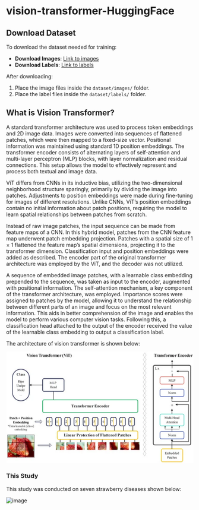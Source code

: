 # vision-transformer-HuggingFace

## Download Dataset

To download the dataset needed for training:

- **Download Images**: [Link to images](https://osf.io/mtwfe)
- **Download Labels**: [Link to labels](https://osf.io/mtwfe)

After downloading:

1. Place the image files inside the `dataset/images/` folder.
2. Place the label files inside the `dataset/labels/` folder.


## What is Vision Transformer?
A standard transformer architecture was used to process token embeddings and 2D image data. Images were converted into sequences of flattened patches, which were then mapped to a fixed-size vector. Positional information was maintained using standard 1D position embeddings. The transformer encoder consists of alternating layers of self-attention and multi-layer perceptron (MLP) blocks, with layer normalization and residual connections. This setup allows the model to effectively represent and process both textual and image data. 

ViT differs from CNNs in its inductive bias, utilizing the two-dimensional neighborhood structure sparingly, primarily by dividing the image into patches. Adjustments to position embeddings were made during fine-tuning for images of different resolutions. Unlike CNNs, ViT’s position embeddings contain no initial information about patch positions, requiring the model to learn spatial relationships between patches from scratch. 

Instead of raw image patches, the input sequence can be made from feature maps of a CNN. In this hybrid model, patches from the CNN feature map underwent patch embedding projection. Patches with a spatial size of 1 × 1 flattened the feature map’s spatial dimensions, projecting it to the transformer dimension. Classification input and position embeddings were added as described. The encoder part of the original transformer architecture was employed by the ViT, and the decoder was not utilized. 

A sequence of embedded image patches, with a learnable class embedding prepended to the sequence, was taken as input to the encoder, augmented with positional information. The self-attention mechanism, a key component of the transformer architecture, was employed. Importance scores were assigned to patches by the model, allowing it to understand the relationship between different parts of an image and focus on the most relevant information. This aids in better comprehension of the image and enables the model to perform various computer vision tasks. Following this, a classification head attached to the output of the encoder received the value of the learnable class embedding to output a classification label.

The architecture of vision transformer is shown below:


![image](vit-images/vit-arch.png)

### This Study

This study was conducted on seven strawberry diseases shown below:

![image](vit-images/diseases.png)

